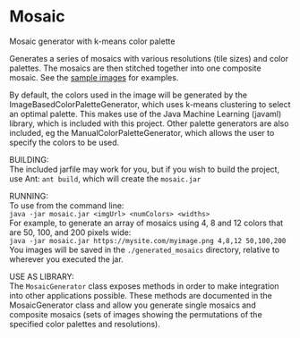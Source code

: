 Mosaic
======

Mosaic generator with k-means color palette

Generates a series of mosaics with various resolutions (tile sizes) and color palettes. The mosaics are then stitched together into one composite mosaic. See the [sample images][] for examples.

By default, the colors used in the image will be generated by the ImageBasedColorPaletteGenerator, which uses k-means clustering to select an optimal palette. This makes use of the Java Machine Learning (javaml) library, which is included with this project. Other palette generators are also included, eg the ManualColorPaletteGenerator, which allows the user to specify the colors to be used. 

BUILDING:<br>
The included jarfile may work for you, but if you wish to build the project, use Ant: `ant build`, which will create the `mosaic.jar`

RUNNING:<br>
To use from the command line:<br>
`java -jar mosaic.jar <imgUrl> <numColors> <widths>`<br>
For example, to generate an array of mosaics using 4, 8 and 12 colors that are 50, 100, and 200 pixels wide:<br>
`java -jar mosaic.jar https://mysite.com/myimage.png 4,8,12 50,100,200`<br>
You images will be saved in the ```./generated_mosaics``` directory, relative to wherever you executed the jar.<br>

USE AS LIBRARY:<br>
The `MosaicGenerator` class exposes methods in order to make integration into other applications possible. These methods are documented in the MosaicGenerator class and allow you generate single mosaics and composite mosaics (sets of images showing the permutations of the specified color palettes and resolutions).
  
[sample images]: https://github.com/alexroussos/Mosaic/blob/master/sample-images
